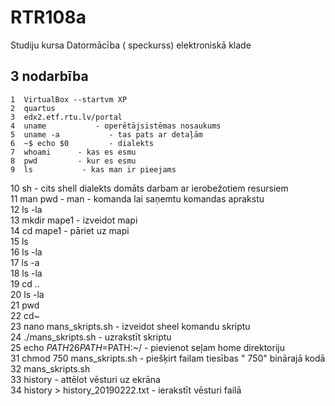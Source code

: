 # RTR108a
Studiju kursa Datormācība ( speckurss) elektroniskā klade
## 3 nodarbība

    1  VirtualBox --startvm XP  
    2  quartus  
    3  edx2.etf.rtu.lv/portal  
    4  uname           - operētājsistēmas nosaukums  
    5  uname -a           - tas pats ar detaļām  
    6  ~$ echo $0         - dialekts  
    7  whoami      - kas es esmu  
    8  pwd         - kur es esmu  
    9  ls           - kas man ir pieejams            
   10  sh           - cits shell dialekts domāts darbam ar ierobežotiem resursiem  
   11  man pwd      - man - komanda lai saņemtu komandas aprakstu  
   12  ls -la  
   13  mkdir mape1   - izveidot mapi  
   14  cd mape1       - pāriet uz mapi  
   15  ls  
   16  ls -la  
   17  ls -a  
   18  ls -la  
   19  cd ..  
   20  ls -la  
   21  pwd    
   22  cd~    
   23  nano mans_skripts.sh           - izveidot sheel komandu skriptu  
   24  ./mans_skripts.sh              - uzrakstīt skriptu  
   25  echo $PATH  
   26  PATH=$PATH:~/                   - pievienot seļam home direktoriju  
   31  chmod 750 mans_skripts.sh              - piešķirt failam tiesības " 750" binārajā kodā   
   32  mans_skripts.sh  
   33  history  - attēlot vēsturi uz ekrāna    
   34  history > history_20190222.txt - ierakstīt vēsturi failā    



